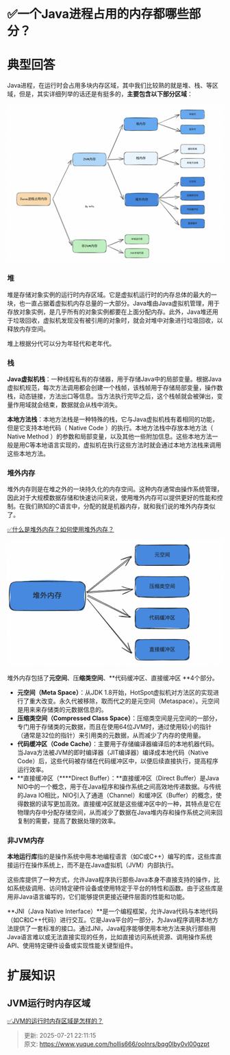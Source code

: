 # ✅一个Java进程占用的内存都哪些部分？

# 典型回答


Java进程，在运行时会占用多块内存区域，其中我们比较熟的就是堆、栈、等区域，但是，其实详细列举的话还是有挺多的，**主要包含以下部分区域**：



![1707114803397-eeb6e8b3-c371-4b57-94a0-30034df8f17d.png](./img/MUqQfjq-DsdUL7m3/1707114803397-eeb6e8b3-c371-4b57-94a0-30034df8f17d-568931.png)



### 堆


堆是存储对象实例的运行时内存区域。它是虚拟机运行时的内存总体的最大的一块，也一直占据着虚拟机内存总量的一大部分。Java堆由Java虚拟机管理，用于存放对象实例，是几乎所有的对象实例都要在上面分配内存。此外，Java堆还用于垃圾回收，虚拟机发现没有被引用的对象时，就会对堆中对象进行垃圾回收，以释放内存空间。



堆上根据分代可以分为年轻代和老年代。



### 栈


**Java虚拟机栈**：一种线程私有的存储器，用于存储Java中的局部变量。根据Java虚拟机规范，每次方法调用都会创建一个栈帧，该栈帧用于存储局部变量，操作数栈，动态链接，方法出口等信息。当方法执行完毕之后，这个栈帧就会被弹出，变量作用域就会结束，数据就会从栈中消失。



**本地方法栈**：本地方法栈是一种特殊的栈，它与Java虚拟机栈有着相同的功能，但是它支持本地代码（ Native Code ）的执行。本地方法栈中存放本地方法（ Native Method ）的参数和局部变量，以及其他一些附加信息。这些本地方法一般是用C等本地语言实现的，虚拟机在执行这些方法时就会通过本地方法栈来调用这些本地方法。



### 堆外内存


堆外内存则是在堆之外的一块持久化的内存空间。这种内存通常由操作系统管理，因此对于大规模数据存储和快速访问来说，使用堆外内存可以提供更好的性能和控制。在我们熟知的C语言中，分配的就是机器内存，就和我们说的堆外内存类似了。



[✅什么是堆外内存？如何使用堆外内存？](https://www.yuque.com/hollis666/oolnrs/roit5c9y04z6fqae)



![1707115324751-bfa17f40-83b7-465b-99d5-2926817c6bba.png](./img/MUqQfjq-DsdUL7m3/1707115324751-bfa17f40-83b7-465b-99d5-2926817c6bba-022014.png)



堆外内存包括了**元空间**、压**缩类空间**、**代码缓冲区、直接缓冲区 **4个部分。



+ **元空间（Meta Space）**：从JDK 1.8开始，HotSpot虚拟机对方法区的实现进行了重大改变。永久代被移除，取而代之的是元空间（Metaspace）。元空间是用来来存储类的元数据信息的。
+ **压缩类空间（Compressed Class Space）**：压缩类空间是元空间的一部分，专门用于存储类的元数据，而且在使用64位JVM时，通过使用较小的指针（通常是32位的指针）来引用类的元数据，从而减少了内存的使用量。
+ **代码缓冲区（Code Cache）**：主要用于存储编译器编译后的本地机器代码。当Java方法被JVM的即时编译器（JIT编译器）编译成本地代码（<font style="color:rgb(24, 24, 24);">Native Code）</font>后，这些代码被存储在代码缓冲区中，以便后续直接执行，提高程序运行效率。
+ **直接缓冲区（****<font style="color:rgb(24, 24, 24);">Direct Buffer）：</font>**直接缓冲区（Direct Buffer）是Java NIO中的一个概念，用于在Java程序和操作系统之间高效地传递数据。与传统的Java IO相比，NIO引入了通道（Channel）和缓冲区（Buffer）的概念，使得数据的读写更加高效。直接缓冲区就是这些缓冲区中的一种，其特点是它在物理内存中分配存储空间，从而减少了数据在Java堆内存和操作系统之间来回复制的需要，提高了数据处理的效率。



### 非JVM内存


**本地运行库**指的是操作系统中用本地编程语言（如C或C++）编写的库，这些库直接运行在操作系统上，而不是在Java虚拟机（JVM）内部执行。



这些库提供了一种方式，允许Java程序执行那些Java本身不直接支持的操作，比如系统级调用、访问特定硬件设备或使用特定于平台的特性和函数。由于这些库是用非Java语言编写的，它们能够提供更接近硬件层面的性能和功能。



**JNI（Java Native Interface）**是一个编程框架，允许Java代码与本地代码（如C和C++代码）进行交互。它是Java平台的一部分，为Java程序调用本地方法提供了一套标准的接口。通过JNI，Java程序能够使用本地方法来执行那些用Java语言难以或无法直接实现的任务，比如直接访问系统资源、调用操作系统API、使用特定硬件设备或实现性能关键型组件。



# 扩展知识


## JVM运行时内存区域


[✅JVM的运行时内存区域是怎样的？](https://www.yuque.com/hollis666/oolnrs/oyxrdhamqrmn291o)



> 更新: 2025-07-21 22:11:15  
> 原文: <https://www.yuque.com/hollis666/oolnrs/bqg0lby0vl00gzpt>